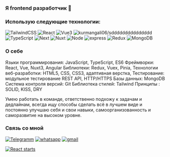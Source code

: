 ### Я frontend разработчик 👋


### Использую следующие технологии:
![TailwindCSS](https://img.shields.io/badge/-TailwindCSS-090909??style=for-the-badge&logo=TailwindCSS)
![React](https://img.shields.io/badge/-React-090909??style=for-the-badge&logo=react)
![Vue3](https://img.shields.io/badge/-Vue3-090909??style=for-the-badge&logo=vue3)
![kurmangali06/sddddddddddddddd](https://img.shields.io/badge/-Javascript-000??style=for-the-badge&logo=JavaScript)
![TypeScript](https://img.shields.io/badge/-TypeScript-090909??style=for-the-badge&logo=TypeScript)
![Next](https://img.shields.io/badge/-Next-090909??style=for-the-badge&logo=Next.js)
![Nuxt](https://img.shields.io/badge/-Nuxt-090909??style=for-the-badge&logo=Nuxt.js)
![Node](https://img.shields.io/badge/-Node-090909??style=for-the-badge&logo=Node.js)
![express](https://img.shields.io/badge/-express-090909??style=for-the-badge&logo=express)
![Redux](https://img.shields.io/badge/-Redux-090909??style=for-the-badge&logo=Redux)
![MongoDB](https://img.shields.io/badge/-MongoDB-090909??style=for-the-badge&logo=MongoDB)


### О себе
Языки программирования: JavaScript, TypeScript, ES6
Фреймворки: React, Vue, Nuxt3, Angular
Библиотеки: Redux, Vuex, Pinia,
Технологии веб-разработки: HTML5, CSS, CSS3, адаптивная верстка,
Тестирование: модульное тестирование
REST API, HTTP/HTTPS
Базы данных: MongoDB
Система контроля версий: Git
Библиотека стилей: Tailwind
Принципы : SOLID, KISS, DRY

Умею работать в команде, ответственно подхожу к задачам и дедлайнам, всегда ищу способы сделать всё в лучшем виде и постоянно улучшаю себя и свои навыки, самоорганизованность и саморазвитие на высоком уровне.

### Связь со мной
[![Telegramm](https://img.shields.io/badge/-Telegramm-090909??style=for-the-badge&logo=Telegram)](https://t.me/Kurmangali_kusainoff)
[![whatsapp](https://img.shields.io/badge/-whatsapp-090909??style=for-the-badge&logo=whatsapp)](https://wa.me/87021930368)
[![gmail](https://img.shields.io/badge/-gmail-090909??style=for-the-badge&logo=gmail)](https://mail.google.com/mail/u/0/#inbox)

[![React starts](https://github-readme-stats.vercel.app/api?username=kurmangali06)](https://github-readme-stats)
